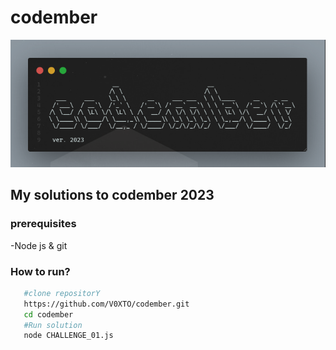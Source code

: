 # codember
![codember2023](./codemberimage.png)
## My solutions to codember 2023

### prerequisites
 -Node js & git

### How to run?
```bash
   #clone repositorY
   https://github.com/V0XTO/codember.git
   cd codember
   #Run solution
   node CHALLENGE_01.js
```

